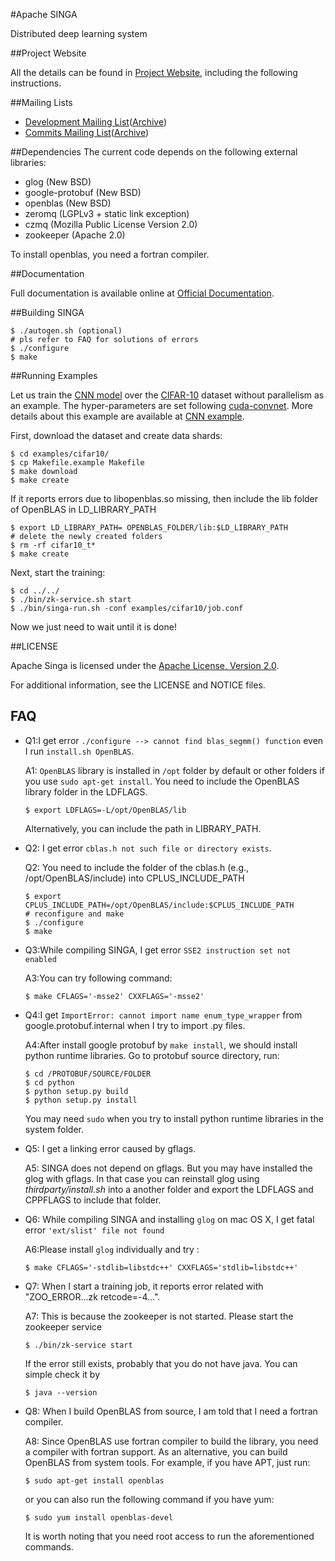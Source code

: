 
#Apache SINGA

Distributed deep learning system

##Project Website

All the details can be found in [Project Website](http://singa.incubator.apache.org), including the following instructions.

##Mailing Lists

* [Development Mailing List](mailto:dev-subscribe@singa.incubator.apache.org)([Archive](http://mail-archives.apache.org/mod_mbox/singa-dev/))
* [Commits Mailing List](mailto:commits-subscribe@singa.incubator.apache.org)([Archive](http://mail-archives.apache.org/mod_mbox/singa-commits/))

##Dependencies
The current code depends on the following external libraries:

  * glog (New BSD)
  * google-protobuf (New BSD)
  * openblas (New BSD)
  * zeromq (LGPLv3 + static link exception)
  * czmq (Mozilla Public License Version 2.0)
  * zookeeper (Apache 2.0)

To install openblas, you need a fortran compiler.

##Documentation

Full documentation is available online at [Official Documentation](https://singa.incubator.apache.org/docs/overview.html#).


##Building SINGA

    $ ./autogen.sh (optional)
    # pls refer to FAQ for solutions of errors
    $ ./configure
    $ make

##Running Examples

Let us train the [CNN
model](http://papers.nips.cc/paper/4824-imagenet-classification-with-deep-convolutional-neural-networks) over the
[CIFAR-10](http://www.cs.toronto.edu/~kriz/cifar.html) dataset without parallelism as an example. The hyper-parameters
are set following [cuda-convnet](https://code.google.com/p/cuda-convnet/). More details about this example are available
at [CNN example](http://singa.incubator.apache.org/docs/cnn).

First, download the dataset and create data shards:

    $ cd examples/cifar10/
    $ cp Makefile.example Makefile
    $ make download
    $ make create

If it reports errors due to libopenblas.so missing, then include the
lib folder of OpenBLAS in LD_LIBRARY_PATH

    $ export LD_LIBRARY_PATH= OPENBLAS_FOLDER/lib:$LD_LIBRARY_PATH
    # delete the newly created folders
    $ rm -rf cifar10_t*
    $ make create

Next, start the training:

    $ cd ../../
    $ ./bin/zk-service.sh start
    $ ./bin/singa-run.sh -conf examples/cifar10/job.conf

Now we just need to wait until it is done!

##LICENSE

Apache Singa is licensed under the [Apache License, Version 2.0](http://www.apache.org/licenses/LICENSE-2.0).

For additional information, see the LICENSE and NOTICE files.

## FAQ

* Q1:I get error `./configure --> cannot find blas_segmm() function` even I
run `install.sh OpenBLAS`.

  A1: `OpenBLAS` library is installed in `/opt` folder by default or
  other folders if you use `sudo apt-get install`.
  You need to include the OpenBLAS library folder in the LDFLAGS.

      $ export LDFLAGS=-L/opt/OpenBLAS/lib

  Alternatively, you can include the path in LIBRARY_PATH.


* Q2: I get error `cblas.h not such file or directory exists`.

  Q2: You need to include the folder of the cblas.h (e.g., /opt/OpenBLAS/include)
  into CPLUS_INCLUDE_PATH

      $ export CPLUS_INCLUDE_PATH=/opt/OpenBLAS/include:$CPLUS_INCLUDE_PATH
      # reconfigure and make
      $ ./configure
      $ make


* Q3:While compiling SINGA, I get error `SSE2 instruction set not enabled`

  A3:You can try following command:

      $ make CFLAGS='-msse2' CXXFLAGS='-msse2'


* Q4:I get `ImportError: cannot import name enum_type_wrapper` from
google.protobuf.internal when I try to import .py files.

  A4:After install google protobuf by `make install`, we should install python
  runtime libraries. Go to protobuf source directory, run:

      $ cd /PROTOBUF/SOURCE/FOLDER
      $ cd python
      $ python setup.py build
      $ python setup.py install

  You may need `sudo` when you try to install python runtime libraries in
  the system folder.


* Q5: I get a linking error caused by gflags.

  A5: SINGA does not depend on gflags. But you may have installed the glog with
  gflags. In that case you can reinstall glog using *thirdparty/install.sh* into
  a another folder and export the LDFLAGS and CPPFLAGS to include that folder.


* Q6: While compiling SINGA and installing `glog` on mac OS X, I get fatal error
`'ext/slist' file not found`

  A6:Please install `glog` individually and try :

      $ make CFLAGS='-stdlib=libstdc++' CXXFLAGS='stdlib=libstdc++'

* Q7: When I start a training job, it reports error related with "ZOO_ERROR...zk retcode=-4...".

  A7: This is because the zookeeper is not started. Please start the zookeeper service

      $ ./bin/zk-service start

  If the error still exists, probably that you do not have java. You can simple
  check it by

      $ java --version

* Q8: When I build OpenBLAS from source, I am told that I need a fortran compiler.

  A8: Since OpenBLAS use fortran compiler to build the library, you need a compiler with fortran support. As an alternative, you can build OpenBLAS from system tools. For example, if you have APT, just run:
	 
	  $ sudo apt-get install openblas

  or you can also run the following command if you have yum:

	  $ sudo yum install openblas-devel

  It is worth noting that you need root access to run the aforementioned commands.
